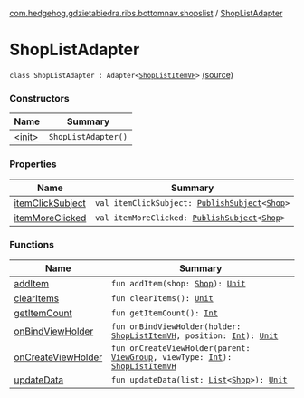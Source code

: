 [com.hedgehog.gdzietabiedra.ribs.bottomnav.shopslist](../index.md) / [ShopListAdapter](./index.md)

# ShopListAdapter

`class ShopListAdapter : Adapter<`[`ShopListItemVH`](../-shop-list-item-v-h/index.md)`>` [(source)](https://github.com/asvid/GdzieTaBiedra/tree/master/app/src/main/java/com/hedgehog/gdzietabiedra/ribs/bottomnav/shopslist/ShopListAdapter.kt#L19)

### Constructors

| Name | Summary |
|---|---|
| [&lt;init&gt;](-init-.md) | `ShopListAdapter()` |

### Properties

| Name | Summary |
|---|---|
| [itemClickSubject](item-click-subject.md) | `val itemClickSubject: `[`PublishSubject`](http://reactivex.io/RxJava/javadoc/io/reactivex/subjects/PublishSubject.html)`<`[`Shop`](../../com.github.asvid.biedra.domain/-shop/index.md)`>` |
| [itemMoreClicked](item-more-clicked.md) | `val itemMoreClicked: `[`PublishSubject`](http://reactivex.io/RxJava/javadoc/io/reactivex/subjects/PublishSubject.html)`<`[`Shop`](../../com.github.asvid.biedra.domain/-shop/index.md)`>` |

### Functions

| Name | Summary |
|---|---|
| [addItem](add-item.md) | `fun addItem(shop: `[`Shop`](../../com.github.asvid.biedra.domain/-shop/index.md)`): `[`Unit`](https://kotlinlang.org/api/latest/jvm/stdlib/kotlin/-unit/index.html) |
| [clearItems](clear-items.md) | `fun clearItems(): `[`Unit`](https://kotlinlang.org/api/latest/jvm/stdlib/kotlin/-unit/index.html) |
| [getItemCount](get-item-count.md) | `fun getItemCount(): `[`Int`](https://kotlinlang.org/api/latest/jvm/stdlib/kotlin/-int/index.html) |
| [onBindViewHolder](on-bind-view-holder.md) | `fun onBindViewHolder(holder: `[`ShopListItemVH`](../-shop-list-item-v-h/index.md)`, position: `[`Int`](https://kotlinlang.org/api/latest/jvm/stdlib/kotlin/-int/index.html)`): `[`Unit`](https://kotlinlang.org/api/latest/jvm/stdlib/kotlin/-unit/index.html) |
| [onCreateViewHolder](on-create-view-holder.md) | `fun onCreateViewHolder(parent: `[`ViewGroup`](https://developer.android.com/reference/android/view/ViewGroup.html)`, viewType: `[`Int`](https://kotlinlang.org/api/latest/jvm/stdlib/kotlin/-int/index.html)`): `[`ShopListItemVH`](../-shop-list-item-v-h/index.md) |
| [updateData](update-data.md) | `fun updateData(list: `[`List`](https://kotlinlang.org/api/latest/jvm/stdlib/kotlin.collections/-list/index.html)`<`[`Shop`](../../com.github.asvid.biedra.domain/-shop/index.md)`>): `[`Unit`](https://kotlinlang.org/api/latest/jvm/stdlib/kotlin/-unit/index.html) |

